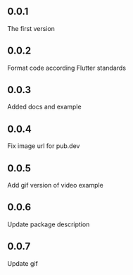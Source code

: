 ## 0.0.1

The first version

## 0.0.2

Format code according Flutter standards

## 0.0.3

Added docs and example

## 0.0.4

Fix image url for pub.dev

## 0.0.5

Add gif version of video example

## 0.0.6
Update package description

## 0.0.7
Update gif
